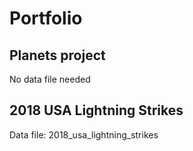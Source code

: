 # Portfolio

## Planets project
No data file needed

## 2018 USA Lightning Strikes
Data file: 2018_usa_lightning_strikes
